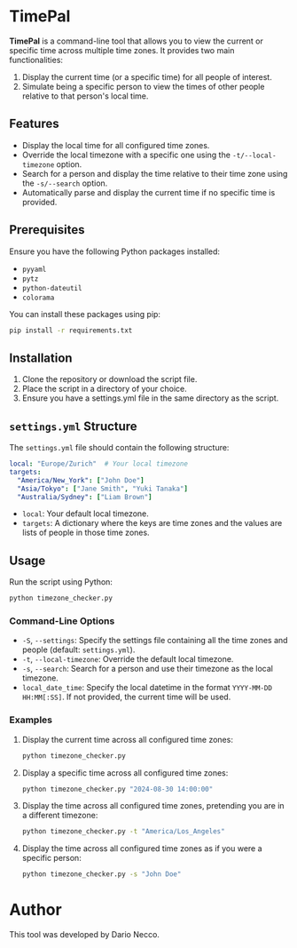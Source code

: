 # TimePal

**TimePal** is a command-line tool that allows you to view the current or specific time across multiple time zones. It provides two main functionalities:
1. Display the current time (or a specific time) for all people of interest.
2. Simulate being a specific person to view the times of other people relative to that person's local time.

## Features

- Display the local time for all configured time zones.
- Override the local timezone with a specific one using the `-t/--local-timezone` option.
- Search for a person and display the time relative to their time zone using the `-s/--search` option.
- Automatically parse and display the current time if no specific time is provided.

## Prerequisites

Ensure you have the following Python packages installed:
- `pyyaml`
- `pytz`
- `python-dateutil`
- `colorama`

You can install these packages using pip:

```bash
pip install -r requirements.txt
```

## Installation
1. Clone the repository or download the script file.
1. Place the script in a directory of your choice.
1. Ensure you have a settings.yml file in the same directory as the script.

## `settings.yml` Structure
The `settings.yml` file should contain the following structure:

```yaml
local: "Europe/Zurich"  # Your local timezone
targets:
  "America/New_York": ["John Doe"]
  "Asia/Tokyo": ["Jane Smith", "Yuki Tanaka"]
  "Australia/Sydney": ["Liam Brown"]
```

* `local`: Your default local timezone.
* `targets`: A dictionary where the keys are time zones and the values are lists of people in those time zones.


## Usage
Run the script using Python:

```bash
python timezone_checker.py
```

### Command-Line Options
* `-S`, `--settings`: Specify the settings file containing all the time zones and people (default: `settings.yml`).
* `-t`, `--local-timezone`: Override the default local timezone.
* `-s`, `--search`: Search for a person and use their timezone as the local timezone.
* `local_date_time`: Specify the local datetime in the format `YYYY-MM-DD HH:MM[:SS]`. If not provided, the current time will be used.


### Examples

1. Display the current time across all configured time zones:

    ```bash
    python timezone_checker.py
    ```

1. Display a specific time across all configured time zones:

    ```bash
    python timezone_checker.py "2024-08-30 14:00:00"
    ```

1. Display the time across all configured time zones, pretending you are in a different timezone:
 
    ```bash
    python timezone_checker.py -t "America/Los_Angeles"
    ```

1. Display the time across all configured time zones as if you were a specific person:

    ```bash
    python timezone_checker.py -s "John Doe"
    ```

# Author
This tool was developed by Dario Necco.